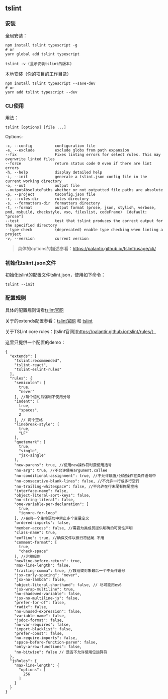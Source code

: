 ## tslint
### 安装
全局安装：

```
npm install tslint typescript -g
# or
yarn global add tslint typescript

tslint -v (显示安装tslint的版本)

```
本地安装（你的项目的工作目录）

```
npm install tslint typescript --save-dev
# or
yarn add tslint typescript --dev

```
### CLI使用
用法：

```
tslint [options] [file ...]
```
Options:

```
-c, --config          configuration file
-e, --exclude         exclude globs from path expansion
--fix                 Fixes linting errors for select rules. This may overwrite linted files
--force               return status code 0 even if there are lint errors
-h, --help            display detailed help
-i, --init            generate a tslint.json config file in the current working directory
-o, --out             output file
--outputAbsolutePaths whether or not outputted file paths are absolute
-p, --project         tsconfig.json file
-r, --rules-dir       rules directory
-s, --formatters-dir  formatters directory
-t, --format          output format (prose, json, stylish, verbose, pmd, msbuild, checkstyle, vso, fileslist, codeFrame)  [default: "prose"]
--test                test that tslint produces the correct output for the specified directory
--type-check          (deprecated) enable type checking when linting a project
-v, --version         current version

```
> 具体的options的描述参看：https://palantir.github.io/tslint/usage/cli/

### 初始化tslint.json文件
初始化tslint的配置文件tslint.json，使用如下命令：

```
tslint --init
```
### 配置规则

具体的配置规则请看[tslint官网](https://palantir.github.io/tslint/usage/configuration/)

关于的extends配置参看：[tslint官网](https://palantir.github.io/tslint/usage/configuration/) 和 [tslint](https://github.com/palantir/tslint)

关于TSLint core rules：[tslint官网](https://palantir.github.io/tslint/rules/）

这里只提供一个配置的demo：

```
{
  "extends": [
    "tslint:recommended",
    "tslint-react",
    "tslint-eslint-rules"
  ],
  "rules": {
    "semicolon": [
      true,
      "never"
    ], //每个语句后强制不使用分号
    "indent": [
      true,
      "spaces",
      2
    ], // 两个空格
    "linebreak-style": [
      true,
      "LF"
    ],
    "quotemark": [
      true,
      "single",
      "jsx-single"
    ],
    "new-parens": true, //使用new操作符时要使用括号
    "no-arg": true, //不允许使用argument.callee
    "no-conditional-assignment": true, //不允许赋值/分配操作在条件语句中
    "no-consecutive-blank-lines": false, //不允许一行或多行空行
    "no-trailing-whitespace": false, //不允许在行末尾有拖尾空格
    "interface-name": false,
    "object-literal-sort-keys": false,
    "no-string-literal": false,
    "one-variable-per-declaration": [
      true,
      "ignore-for-loop"
    ], //在同一个生命语句中禁止多个变量定义
    "ordered-imports": false,
    "member-access": false, //需要为类成员提供明确的可见性声明
    "class-name": true,
    "eofline": true, //确保文件以换行符结尾 不用
    "comment-format": [
      true,
      "check-space"
    ], //注释规则
    "newline-before-return": true,
    "max-line-length": false,
    "trailing-comma": true, //数组或对象最后一个不允许逗号
    "jsx-curly-spacing": "never",
    "jsx-no-lambda": false,
    "object-literal-shorthand": false, // 尽可能用es6
    "jsx-wrap-multiline": true,
    "no-shadowed-variable": false,
    "jsx-no-multiline-js": false,
    "prefer-for-of": false,
    "radix": false,
    "no-unused-expression": false,
    "variable-name": false,
    "jsdoc-format": false,
    "no-var-requires": false,
    "import-blacklist": false,
    "prefer-const": false,
    "no-require-imports": false,
    "space-before-function-paren": false,
    "only-arrow-functions": false,
    "no-bitwise": false // 是否不允许使用位运算符
  },
  "jsRules": {
    "max-line-length": {
      "options": [
        256
      ]
    }
  }
}

```




